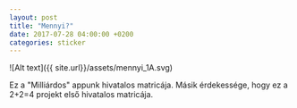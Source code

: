 ```yaml
---
layout: post
title: "Mennyi?"
date: 2017-07-28 04:00:00 +0200
categories: sticker
---
```

![Alt text]({{ site.url}}/assets/mennyi_1A.svg)

Ez a "Milliárdos" appunk hivatalos matricája. Másik érdekessége, hogy ez a 2+2=4
projekt első hivatalos matricája.
